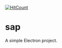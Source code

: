 [![HitCount](http://hits.dwyl.com/SharkDemon/sap.svg)](http://hits.dwyl.com/SharkDemon/sap)

# sap
 
A simple Electron project.
